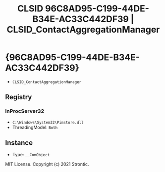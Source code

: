 ﻿---
title: "CLSID 96C8AD95-C199-44DE-B34E-AC33C442DF39 | CLSID_ContactAggregationManager"
excerpt: What is COM-Object CLSID 96C8AD95-C199-44DE-B34E-AC33C442DF39?
---

# {96C8AD95-C199-44DE-B34E-AC33C442DF39}

* `CLSID_ContactAggregationManager`

## Registry


### InProcServer32

* `C:\Windows\System32\Pimstore.dll`
* ThreadingModel: `Both`

## Instance

* Type: `__ComObject`

MIT License. Copyright (c) 2021 Strontic.


